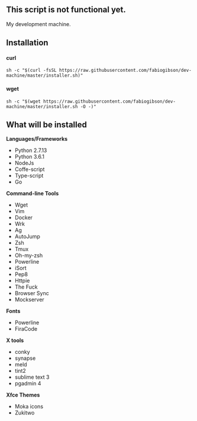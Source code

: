 ## This script is not functional yet.

My development machine.

Installation
--------------------

#### curl

    sh -c "$(curl -fsSL https://raw.githubusercontent.com/fabiogibson/dev-machine/master/installer.sh)"
    
#### wget

    sh -c "$(wget https://raw.githubusercontent.com/fabiogibson/dev-machine/master/installer.sh -O -)"

What will be installed
---------------------------
   
**Languages/Frameworks**
   * Python 2.7.13
   * Python 3.6.1
   * NodeJs
   * Coffe-script
   * Type-script
   * Go
   
**Command-line Tools**
   * Wget
   * Vim
   * Docker
   * Wrk
   * Ag
   * AutoJump 
   * Zsh
   * Tmux
   * Oh-my-zsh
   * Powerline 
   * iSort 
   * Pep8 
   * Httpie
   * The Fuck
   * Browser Sync
   * Mockserver
   
**Fonts**
   * Powerline
   * FiraCode
   
**X tools**
   * conky
   * synapse
   * meld
   * tint2
   * sublime text 3
   * pgadmin 4

**Xfce Themes**
   * Moka icons
   * Zukitwo
